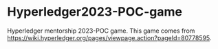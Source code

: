 # Hyperledger2023-POC-game
 Hyperledger mentorship 2023-POC game. This game comes from https://wiki.hyperledger.org/pages/viewpage.action?pageId=80778595. 
